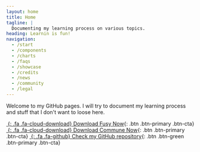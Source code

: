 ```yaml
---
layout: home
title: Home
tagline: |
  Documenting my learning process on various topics.
heading: Learnin is fun!
navigation:
  - /start
  - /components
  - /charts
  - /faqs
  - /showcase
  - /credits
  - /news
  - /community
  - /legal
---
```


Welcome to my GitHub pages.
I will try to document my learning process and stuff that I don't want to loose here.

<div class="cta-container">

[*&nbsp;*{: .fa .fa-cloud-download} Download Fusy Now][FUSY]{: .btn .btn-primary .btn-cta}
[*&nbsp;*{: .fa .fa-cloud-download} Download Commune Now][FUSY]{: .btn .btn-primary .btn-cta}
[*&nbsp;*{: .fa .fa-github} Check my GitHub repository][GHREPO]{: .btn .btn-green .btn-primary .btn-cta}

</div>

[FUSY]: https://github.com/CamilleBC/fusy
[COMMUNE]: https://github.com/CamilleBC/commune
[GHREPO]: https://github.com/CamilleBC/

